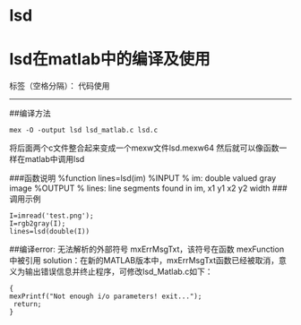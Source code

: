 # lsd
# lsd在matlab中的编译及使用

标签（空格分隔）： 代码使用

---
##编译方法

`mex -O -output lsd lsd_matlab.c lsd.c`

将后面两个c文件整合起来变成一个mexw文件lsd.mexw64
然后就可以像函数一样在matlab中调用lsd

###函数说明
%function lines=lsd(im)
%INPUT
%	im: double valued gray image
%OUTPUT
%	lines<Nx5>: line segments found in im, x1 y1 x2 y2 width
###调用示例

    I=imread('test.png');
    I=rgb2gray(I);
    lines=lsd(double(I))
##编译error:
无法解析的外部符号 mxErrMsgTxt，该符号在函数 mexFunction 中被引用
solution：在新的MATLAB版本中，mxErrMsgTxt函数已经被取消，意义为输出错误信息并终止程序，可修改lsd_Matlab.c如下：

    {
    mexPrintf("Not enough i/o parameters! exit...");
     return;
    }


